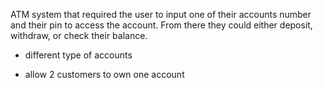 ATM system that required the user to input one of their accounts number
 and their pin to access the account. From there they could either deposit,
 withdraw, or check their balance. 


- different type of accounts

- allow 2 customers to own one account


